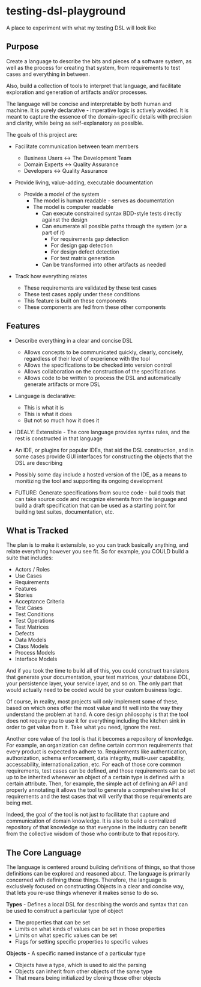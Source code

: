 # testing-dsl-playground

A place to experiment with what my testing DSL will look like

## Purpose

Create a language to describe the bits and pieces of a software system,
as well as the process for creating that system, from requirements to 
test cases and everything in between.

Also, build a collection of tools to interpret that language, and 
facilitate exploration and generation of artifacts and/or processes.

The language will be concise and interpretable by both human and machine. 
It is purely declarative - imperative logic is actively avoided.
It is meant to capture the essence of the domain-specific details with
precision and clarity, while being as self-explanatory as possible.

The goals of this project are:

* Facilitate communication between team members
  * Business Users <-> The Development Team
  * Domain Experts <-> Quality Assurance
  * Developers <-> Quality Assurance

* Provide living, value-adding, executable documentation
  * Provide a model of the system
    * The model is human readable - serves as documentation
    * The model is computer readable
      * Can execute constrained syntax BDD-style tests directly against the design
      * Can enumerate all possible paths through the system (or a part of it)
        * For requirements gap detection
        * For design gap detection
        * For design defect detection 
        * For test matrix generation
      * Can be transformed into other artifacts as needed

* Track how everything relates
  * These requirements are validated by these test cases
  * These test cases apply under these conditions
  * This feature is built on these components
  * These components are fed from these other components

## Features

* Describe everything in a clear and concise DSL
  * Allows concepts to be communicated quickly, clearly, concisely, 
    regardless of their level of experience with the tool
  * Allows the specifications to be checked into version control
  * Allows collaboration on the construction of the specifications
  * Allows code to be written to process the DSL and automatically 
    generate artifacts or more DSL

* Language is declarative: 
  * This is what it is
  * This is what it does
  * But not so much how it does it

* IDEALY: Extensible - The core language provides syntax rules, and the 
  rest is constructed in that language

* An IDE, or plugins for popular IDEs, that aid the DSL construction, and 
  in some cases provide GUI interfaces for constructing the objects that 
  the DSL are describing

* Possibly some day include a hosted version of the IDE, as a means to monitizing the tool and supporting its ongoing development

* FUTURE: Generate specifications from source code - build tools that can take source code and recognize elements from the language and build a draft specification that can be used as a starting point for building test suites, documentation, etc.

## What is Tracked

The plan is to make it extensible, so you can track basically anything,
and relate everything however you see fit.  So for example, you COULD build a suite that includes:

* Actors / Roles
* Use Cases
* Requirements
* Features
* Stories
* Acceptance Criteria
* Test Cases
* Test Conditions
* Test Operations
* Test Matrices
* Defects
* Data Models
* Class Models
* Process Models
* Interface Models

And if you took the time to build all of this, you could construct translators that generate your documentation, your test matrices, your database DDL, your persistence layer, your service layer, and so on.  The only part that would actually need to be coded would be your custom business logic.

Of course, in reality, most projects will only implement some of these, based on which ones offer the most value and fit well into the way they understand the problem at hand.  A core design philosophy is that the tool does not require you to use it for everything including the kitchen sink in order to get value from it.  Take what you need, ignore the rest.

Another core value of the tool is that it becomes a repository of knowledge.  For example, an organization can define certain common requirements that every product is expected to adhere to.  Requirements like authentication, authorization, schema enforcement, data integrity, multi-user capability, accessability, internationalization, etc.  For each of those core common requirements, test cases can be defined, and those requirements can be set up to be inherited whenever an object of a certain type is defined with a certain attribute.  Then, for example, the simple act of defining an API and properly annotating it allows the tool to generate a comprehensive list of requirements and the test cases that will verify that those requirements are being met.  

Indeed, the goal of the tool is not just to facilitate that capture and 
communication of domain knowledge.  It is also to build a centralized 
repository of that knowledge so that everyone in the industry can benefit 
from the collective wisdom of those who contribute to that repository.

## The Core Language

The language is centered around building definitions of things, so that
those definitions can be explored and reasoned about.  The language is
primarily concerned with defining those things.  Therefore, the language
is exclusively focused on constructing Objects in a clear and concise 
way, that lets you re-use things whenever it makes sense to do so.

**Types** - Defines a local DSL for describing the words and syntax
  that can be used to construct a particular type of object

* The properties that can be set
* Limits on what kinds of values can be set in those properties
* Limits on what specific values can be set
* Flags for setting specific properties to specific values

**Objects** - A specific named instance of a particular type

* Objects have a type, which is used to aid the parsing
* Objects can inherit from other objects of the same type
* That means being initialized by cloning those other objects
